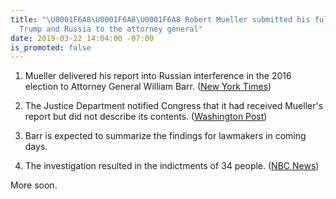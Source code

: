 ```yaml
---
title: "\U0001F6A8\U0001F6A8\U0001F6A8 Robert Mueller submitted his full report on
  Trump and Russia to the attorney general"
date: 2019-03-22 14:04:00 -07:00
is_promoted: false
---
```


1. Mueller delivered his report into Russian interference in the 2016 election to Attorney General William Barr. ([New York Times](https://www.nytimes.com/2019/03/22/us/politics/mueller-report-release.html))

2. The Justice Department notified Congress that it had received Mueller's report but did not describe its contents. ([Washington Post](https://www.washingtonpost.com/world/national-security/mueller-report-sent-to-attorney-general-signaling-his-russia-investigation-has-ended/2019/03/22/b061d8fa-323e-11e9-813a-0ab2f17e305b_story.html))

3. Barr is expected to summarize the findings for lawmakers in coming days.

4. The investigation resulted in the indictments of 34 people. ([NBC News](https://www.nbcnews.com/politics/justice-department/mueller-sends-report-trump-investigation-ag-barr-n974006))

More soon. 